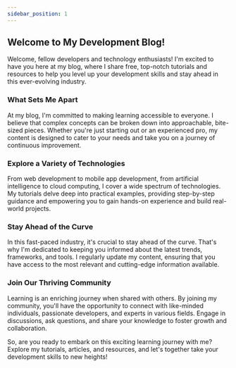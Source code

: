 ```yaml
---
sidebar_position: 1
---
```


<!-- import Image from 'next/image' -->

## Welcome to My Development Blog!

<!-- ![Blog Hero Image](/path/to/hero-image.jpg)
_Image Source: [Unsplash](https://unsplash.com)_ -->

Welcome, fellow developers and technology enthusiasts! I'm excited to have you here at my blog, where I share free, top-notch tutorials and resources to help you level up your development skills and stay ahead in this ever-evolving industry.

### What Sets Me Apart

At my blog, I'm committed to making learning accessible to everyone. I believe that complex concepts can be broken down into approachable, bite-sized pieces. Whether you're just starting out or an experienced pro, my content is designed to cater to your needs and take you on a journey of continuous improvement.

### Explore a Variety of Technologies

From web development to mobile app development, from artificial intelligence to cloud computing, I cover a wide spectrum of technologies. My tutorials delve deep into practical examples, providing step-by-step guidance and empowering you to gain hands-on experience and build real-world projects.

### Stay Ahead of the Curve

In this fast-paced industry, it's crucial to stay ahead of the curve. That's why I'm dedicated to keeping you informed about the latest trends, frameworks, and tools. I regularly update my content, ensuring that you have access to the most relevant and cutting-edge information available.

### Join Our Thriving Community

Learning is an enriching journey when shared with others. By joining my community, you'll have the opportunity to connect with like-minded individuals, passionate developers, and experts in various fields. Engage in discussions, ask questions, and share your knowledge to foster growth and collaboration.

So, are you ready to embark on this exciting learning journey with me? Explore my tutorials, articles, and resources, and let's together take your development skills to new heights!

<!-- _[Unsplash]: https://unsplash.com_ -->

<!-- # Tutorial Intro

Let's discover **Docusaurus in less than 5 minutes**.

## Getting Started

Get started by **creating a new site**.

Or **try Docusaurus immediately** with **[docusaurus.new](https://docusaurus.new)**.

### What you'll need

- [Node.js](https://nodejs.org/en/download/) version 16.14 or above:
  - When installing Node.js, you are recommended to check all checkboxes related to dependencies.

## Generate a new site

Generate a new Docusaurus site using the **classic template**.

The classic template will automatically be added to your project after you run the command:

```bash
npm init docusaurus@latest my-website classic
```

You can type this command into Command Prompt, Powershell, Terminal, or any other integrated terminal of your code editor.

The command also installs all necessary dependencies you need to run Docusaurus.

## Start your site

Run the development server:

```bash
cd my-website
npm run start
```

The `cd` command changes the directory you're working with. In order to work with your newly created Docusaurus site, you'll need to navigate the terminal there.

The `npm run start` command builds your website locally and serves it through a development server, ready for you to view at http://localhost:3000/.

Open `docs/intro.md` (this page) and edit some lines: the site **reloads automatically** and displays your changes. -->
